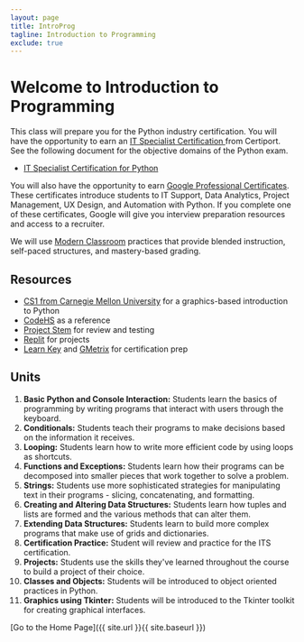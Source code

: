 ```yaml
---
layout: page
title: IntroProg
tagline: Introduction to Programming
exclude: true
---
```

# Welcome to Introduction to Programming

This class will prepare you for the Python industry certification. You will have the opportunity to earn an [IT Specialist Certification
](https://certiport.pearsonvue.com/Certifications/ITSpecialist/Certification/Certify) from Certiport.  See the following document for the objective domains of the Python exam.

- [IT Specialist Certification for Python](https://certiport.pearsonvue.com/fc/ITS/python)

You will also have the opportunity to earn [Google Professional Certificates](https://grow.google/certificates/). These certificates introduce students to IT Support, Data Analytics, Project Management, UX Design, and Automation with Python. If you complete one of these certificates, Google will give you interview preparation resources and access to a recruiter.

We will use [Modern Classroom](https://www.modernclassrooms.org/) practices that provide blended instruction, self-paced structures, and mastery-based grading.

## Resources
* [CS1 from Carnegie Mellon University](https://academy.cs.cmu.edu/) for a graphics-based introduction to Python
* [CodeHS](https://codehs.com/uploads/e07777abfad0771e30c3af3dccc10dbc) as a reference
* [Project Stem](https://projectstem.org/high-school/cs-fundamentals) for review and testing
* [Replit](https://repl.it/) for projects
* [Learn Key](https://www.learnkey.com/course/detail/41E83519-DE51-46B4-9D8D-341C17BFE78E) and [GMetrix](gmetrix.com/Products/Details/ITS-Python-Practice-Tests) for certification prep

## Units
1. **Basic Python and Console Interaction:** Students learn the basics of programming by writing programs that interact with users through the keyboard.
1. **Conditionals:** Students teach their programs to make decisions based on the information it receives.
1. **Looping:** Students learn how to write more efficient code by using loops as shortcuts.
1. **Functions and Exceptions:** Students learn how their programs can be decomposed into smaller pieces that work together to solve a problem.
1. **Strings:** Students use more sophisticated strategies for manipulating text in their programs - slicing, concatenating, and formatting.
1. **Creating and Altering Data Structures:** Students learn how tuples and lists are formed and the various methods that can alter them.
1. **Extending Data Structures:** Students learn to build more complex programs that make use of grids and dictionaries.
1. **Certification Practice:** Student will review and practice for the ITS certification.
1. **Projects:** Students use the skills they've learned throughout the course to build a project of their choice.
1. **Classes and Objects:** Students will be introduced to object oriented practices in Python.
1. **Graphics using Tkinter:** Students will be introduced to the Tkinter toolkit for creating graphical interfaces.

[Go to the Home Page]({{ site.url }}{{ site.baseurl }})
